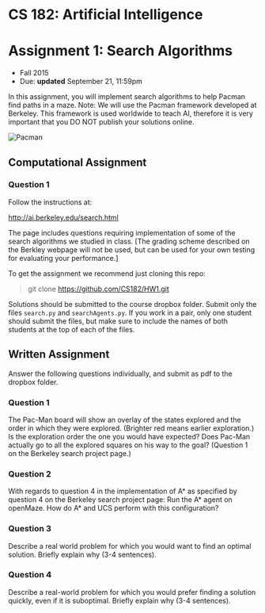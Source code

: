 
# CS 182: Artificial Intelligence
# Assignment 1: Search Algorithms
* Fall 2015
* Due: **updated** September 21, 11:59pm

In this assignment, you will implement search algorithms to help Pacman find paths in a maze. 
Note: We will use the Pacman framework developed at Berkeley. This framework is used worldwide to teach AI, therefore it is very important that you DO NOT publish your solutions online.





![Pacman](https://upload.wikimedia.org/wikipedia/en/5/59/Pac-man.png)



## Computational Assignment

### Question 1

Follow the instructions at:

http://ai.berkeley.edu/search.html

The page includes questions requiring implementation of some of the search algorithms we studied in class. [The grading scheme described on the Berkley webpage will not be used, but can be used for your own testing for evaluating your performance.]

To get the assignment we recommend just cloning this repo:

> git clone https://github.com/CS182/HW1.git

 Solutions should be submitted to the course dropbox folder. Submit only the files `search.py` and `searchAgents.py`. If you work in a pair, only one student should submit the files, but make sure to include the names of both students at the top of each of the files.


## Written Assignment 

Answer the following questions individually, and submit as pdf to the dropbox folder. 

### Question 1

The Pac-Man board will show an overlay of the states explored and the order in which they were explored. (Brighter red means earlier exploration.) Is the exploration order the one you would have expected? Does Pac-Man actually go to all the explored squares on his way to the goal? (Question 1 on the Berkeley search project page.)


### Question 2

 With regards to question 4 in the implementation of A\* as specified by question 4 on the Berkeley search project page: Run the A\* agent on openMaze. How do A\* and UCS perform with this configuration?


### Question 3

Describe a real world problem for which you would want to find an optimal solution. Briefly explain why (3-4 sentences). 


### Question 4

Describe a real-world problem for which you would prefer finding a solution quickly, even if it is suboptimal. Briefly explain why (3-4 sentences). 

